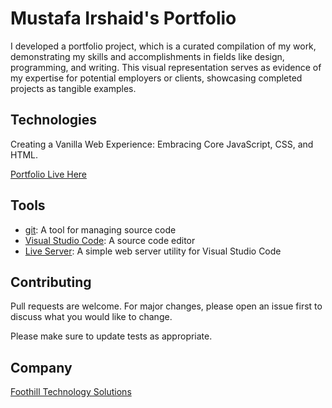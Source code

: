 # Mustafa Irshaid's Portfolio

I developed a portfolio project, which is a curated compilation of my work, demonstrating my skills and accomplishments in fields like design, programming, and writing. This visual representation serves as evidence of my expertise for potential employers or clients, showcasing completed projects as tangible examples.

## Technologies

Creating a Vanilla Web Experience: Embracing Core JavaScript, CSS, and HTML.

[Portfolio Live Here](https://mustafairshaidd.github.io/Portfolio/)

## Tools

- [git](https://git-scm.com/downloads): A tool for managing source code
- [Visual Studio Code](https://code.visualstudio.com/): A source code editor
- [Live Server](https://marketplace.visualstudio.com/items?itemName=ritwickdey.LiveServer): A simple web server utility for Visual Studio Code

## Contributing

Pull requests are welcome. For major changes, please open an issue first
to discuss what you would like to change.

Please make sure to update tests as appropriate.

## Company
[Foothill Technology Solutions](https://www.foothillsolutions.com/)
